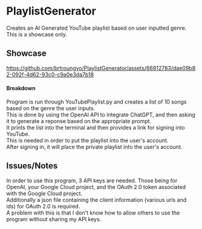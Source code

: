 # PlaylistGenerator
Creates an AI Generated YouTube playlist based on user inputted genre. \
This is a showcase only.

## Showcase
https://github.com/brtroungvo/PlaylistGenerator/assets/66912783/dae09b82-092f-4d62-93c0-c9a0e3da7b18

#### Breakdown
Program is run through YouTubePlaylist.py and creates a list of 10 songs based on the genre the user inputs. \
This is done by using the OpenAI API to integrate ChatGPT, and then asking it to generate a reponse based on the appropriate prompt. \
It prints the list into the terminal and then provides a link for signing into YouTube. \
This is needed in order to put the playlist into the user's account.\
After signing in, it will place the private playlist into the user's account.

## Issues/Notes
In order to use this program, 3 API keys are needed. Those being for OpenAI, your Google Cloud project, and the OAuth 2.0 token associated with the Google Cloud project.\
Additionally a json file containing the client information (various urls and ids) for OAuth 2.0 is required.\
A problem with this is that I don't know how to allow others to use the program without sharing my API keys.
